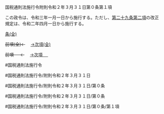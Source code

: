 国税通則法施行令附則令和２年３月３１日第０条第１項

この政令は、令和三年一月一日から施行する。ただし、[第二十九条第二項](国税通則法施行＿令附則令和２年３月３１日第２９条第２項)の改正規定は、令和二年四月一日から施行する。

[条(全)](国税通則法施行＿令附則令和２年３月３１日第０条_.md)

~~前項(全)←~~　  [→次項(全)](国税通則法施行＿令附則令和２年３月３１日第０条第２項_.md)

~~前項 　 ←~~　  [→次項 　 ](国税通則法施行＿令附則令和２年３月３１日第０条第２項.md)



#国税通則法施行令

#国税通則法施行令/附則令和２年３月３１日

#国税通則法施行令/附則令和２年３月３１日/第０条

#国税通則法施行令/附則令和２年３月３１日/第０条

#国税通則法施行令/附則令和２年３月３１日/第０条/第１項

